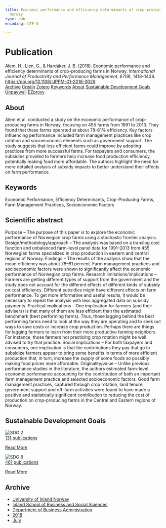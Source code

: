 ```yaml
---
title: Economic performance and efficiency determinants of crop-producing farms in
  Norway
type: pub
encoding: UTF-8

---
```

<h1>Publication</h1>
<article id="csl-bib-container-ZHYZN8LI" class="csl-bib-container">
  <div class="csl-bib-body"> <div class="csl-entry">Alem, H., Lien, G., &#38; Hardaker, J. B. (2018). Economic performance and efficiency determinants of crop-producing farms in Norway. <i>International Journal of Productivity and Performance Management</i>, <i>67</i>(9), 1418–1434. <a href="https://doi.org/10.1108/IJPPM-01-2018-0026">https://doi.org/10.1108/IJPPM-01-2018-0026</a></div> </div>
  <div class="csl-bib-buttons">
    <a href="#taxonomy-article-ZHYZN8LI" alt="archive" class="csl-bib-button">Archive</a>
    <a href="https://app.cristin.no/results/show.jsf?id=1596049" alt="Cristin" class="csl-bib-button">Cristin</a>
    <a href="http://zotero.org/groups/5881554/items/ZHYZN8LI" alt="Zotero" class="csl-bib-button">Zotero</a>
    <a href="#keywords-article-ZHYZN8LI" alt="keywords" class="csl-bib-button">Keywords</a>
    <a href="#about-article-ZHYZN8LI" alt="about_pub" class="csl-bib-button">About</a>
    <a href="#sdg-article-ZHYZN8LI" alt="sdg" class="csl-bib-button">Sustainable Development Goals</a>
    <a href="https://www.emerald.com/insight/content/doi/10.1108/IJPPM-01-2018-0026/full/pdf?title=economic-performance-and-efficiency-determinants-of-crop-producing-farms-in-norway" alt="Unpaywall" class="csl-bib-button">Unpaywall</a>
    <a href="https://www.emerald.com/insight/content/doi/10.1108/IJPPM-01-2018-0026/full/pdf?title=economic-performance-and-efficiency-determinants-of-crop-producing-farms-in-norway" alt="EZproxy" class="csl-bib-button">EZproxy</a>
  </div>
  <div id="csl-bib-meta-container-ZHYZN8LI"></div>
</article>
<div id="csl-bib-meta-ZHYZN8LI" class="csl-bib-meta">
  <article id="about-article-ZHYZN8LI" class="about_pub-article">
    <h1>About</h1>
    Alem et al. conducted a study on the economic performance of crop-producing farms in Norway, focusing on 455 farms from 1991 to 2013. They found that these farms operated at about 78-81% efficiency. Key factors influencing performance included farm management practices like crop rotation and socioeconomic elements such as government support. The study suggests that less efficient farms could improve by adopting practices from more successful farms. For taxpayers and consumers, the subsidies provided to farmers help increase food production efficiency, potentially making food more affordable. The authors highlight the need for more detailed analysis of subsidy impacts to better understand their effects on farm performance.
  </article>
  <article id="keywords-article-ZHYZN8LI" class="keywords-article">
    <h1>Keywords</h1>
    Economic Performance, Efficiency Determinants, Crop-Producing Farms, Farm Management Practices, Socioeconomic Factors
  </article>
  <article id="abstract-article-ZHYZN8LI" class="abstract-article">
    <h1>Scientific abstract</h1>
    Purpose – The purpose of this paper is to explore the economic performance of Norwegian crop farms using 
a stochastic frontier analysis. 
Design/methodology/approach – The analysis was based on a translog cost function and unbalanced 
farm-level panel data for 1991–2013 from 455 Norwegian farms specialized in crop production in eastern and 
central regions of Norway. 
Findings – The results of the analysis show that the mean efficiency was about 78–81 percent. Farm 
management practices and socioeconomic factors were shown to significantly affect the economic 
performance of Norwegian crop farms. 
Research limitations/implications – Farmers are getting different types of support from the government 
and the study does not account for the different effects of different kinds of subsidy on cost efficiency. 
Different subsidies might have different effects on farm performance. To get more informative and useful 
results, it would be necessary to repeat the analysis with less aggregated data on subsidy payments. 
Practical implications – One implication for farmers (and their advisers) is that many of them are less 
efficient than the estimated benchmark (best performing farms). Thus, those lagging behind the best 
performing farms need to look at the way they are operating and to seek out ways to save costs or increase 
crop production. Perhaps there are things for lagging farmers to learn from their more productive farming 
neighbors. For instance, those farmers not practicing crop rotation might be well advised to try that practice. 
Social implications – For both taxpayers and consumers, one implication is that the contributions they pay 
that go to subsidize farmers appear to bring some benefits in terms of more efficient production that, in turn, 
increase the supply of some foods so possibly making food prices more affordable. 
Originality/value – Unlike previous performance studies in the literature, the authors estimated farm-level 
economic performance accounting for the contribution of both an important farm management practice and 
selected socioeconomic factors. Good farm management practices, captured through crop rotation, land 
tenure, government support and off-farm activities were found to have made a positive and statistically 
significant contribution to reducing the cost of production on crop-producing farms in the Central and 
Eastern regions of Norway.
  </article>
  <article id="sdg-article-ZHYZN8LI" class="sdg-article">
    <h1>Sustainable Development Goals</h1>
    <div class="sdg-container"><div id="sdg2" class="sdg">
        <img src="{{< params subfolder >}}images/sdg/sdg02_en.png" class="image" alt="SDG 2">
        <div class="sdg-overlay">
          <a href="/en/archive/?key=?sdg=2#archive" class="sdg-publication-count"><span>131</span> publications</a>
          <p><a href="https://sdgs.un.org/goals/goal2" class="sdg-read-more">Read More</a></p>
        </div>
      </div> <div id="sdg8" class="sdg">
        <img src="{{< params subfolder >}}images/sdg/sdg08_en.png" class="image" alt="SDG 8">
        <div class="sdg-overlay">
          <a href="/en/archive/?key=?sdg=8#archive" class="sdg-publication-count"><span>461</span> publications</a>
          <p><a href="https://sdgs.un.org/goals/goal8" class="sdg-read-more">Read More</a></p>
        </div>
      </div></div>
  </article>
  <article id="taxonomy-article-ZHYZN8LI" class="taxonomy-article">
    <h1>Archive</h1>
    <ul>
      <li>
        <a href="/en/archive/?key=3DCRN523">University of Inland Norway</a>
      </li>
      <li>
        <a href="/en/archive/?key=DU8Q9LN9">Inland School of Business and Social Sciences</a>
      </li>
      <li>
        <a href="/en/archive/?key=3IQA89I8">Department of Business Administration</a>
      </li>
      <li>
        <a href="/en/archive/?key=J22GWYYH">2018</a>
      </li>
      <li>
        <a href="/en/archive/?key=QLWYKE2U">July</a>
      </li>
    </ul>
  </article>
</div>
